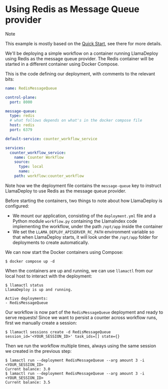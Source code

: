 # Using Redis as Message Queue provider

> [!NOTE]
> This example is mostly based on the [Quick Start](../quick_start/README.md), see there for more details.

We'll be deploying a simple workflow on a container running LlamaDeploy using Redis as the message queue
provider. The Redis container will be started in a different container using Docker Compose.

This is the code defining our deployment, with comments to the relevant bits:

```yaml
name: RedisMessageQueue

control-plane:
  port: 8000

message-queue:
  type: redis
  # what follows depends on what's in the docker compose file
  host: redis
  port: 6379

default-service: counter_workflow_service

services:
  counter_workflow_service:
    name: Counter Workflow
    source:
      type: local
      name: .
    path: workflow:counter_workflow
```

Note how we the deployment file contains the `message-queue` key to instruct LlamaDeploy to use
Redis as the message queue provider.

Before starting the containers, two things to note about how LlamaDeploy is configured:

- We mount our application, consisting of the `deployment.yml` file and a Python
module `workflow.py` containing the LlamaIndex code implementing the workflow, under the path
`/opt/app` inside the container
- We set the `LLAMA_DEPLOY_APISERVER_RC_PATH` environment variable so that when LlamaDeploy
starts, it will look under the `/opt/app` folder for deployments to create automatically.

We can now start the Docker containers using Compose:

```
$ docker compose up -d
```

When the containers are up and running, we can use `llamactl` from our local host to
interact with the deployment:

```
$ llamactl status
LlamaDeploy is up and running.

Active deployments:
- RedisMessageQueue
```

Our workflow is now part of the `RedisMessageQueue` deployment and ready to serve requests! Since we want to persist
a counter across workflow runs, first we manually create a session:

```
$ llamactl sessions create -d RedisMessageQueue
session_id='<YOUR_SESSION_ID>' task_ids=[] state={}
```

Then we run the workflow multiple times, always using the same session we created in the previous step:

```
$ lamactl run --deployment RedisMessageQueue --arg amount 3 -i <YOUR_SESSION_ID>
Current balance: 3.0
$ lamactl run --deployment RedisMessageQueue --arg amount 3 -i <YOUR_SESSION_ID>
Current balance: 3.5
```
